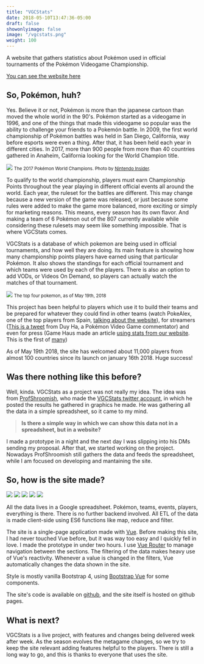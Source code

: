 ```yaml
---
title: "VGCStats"
date: 2018-05-10T13:47:36-05:00
draft: false
showonlyimage: false
image: "/vgcstats.png"
weight: 100
---
```


A website that gathers statistics about Pokémon used in official tournaments of the Pokémon Videogame Championship. 

<!--more-->

[You can see the website here](https://vgcstats.com)

## So, Pokémon, huh?

Yes. Believe it or not, Pokémon is more than the japanese cartoon than moved the whole world in the 90's. Pokémon started as a videogame in 1996, and one of the things that made this videogame so popular was the ability to challenge your friends to a Pokemón battle. In 2009, the first world championship of Pokémon battles was held in San Diego, California, way before esports were even a thing. After that, it has been held each year in different cities. In 2017, more than 900 people from more than 40 countries gathered in Anaheim, California looking for the World Champion title.

![](/vgcstats01.jpg)
<small>The 2017 Pokémon World Champions. Photo by [Nintendo Insider](https://www.nintendo-insider.com/new-world-champions-triumph-at-the-2017-pokemon-world-championships/).</small>

To qualify to the world championship, players must earn Championship Points throughout the year playing in different official events all around the world. Each year, the ruleset for the battles are different. This may change because a new version of the game was released, or just because some rules were added to make the game more balanced, more exciting or simply for marketing reasons. This means, every season has its own flavor. And making a team of 6 Pokémon out of the 807 currently available while considering these rulesets may seem like something impossible. That is where VGCStats comes. 

VGCStats is a database of which pokemon are being used in official tournaments, and how well they are doing. Its main feature is showing how many championship points players have earned using that particular Pokémon. It also shows the standings for each official tournament and which teams were used by each of the players. There is also an option to add VODs, or Videos On Demand, so players can actually watch the matches of that tournament.

![](/vgcstats02.jpg)
<small>The top four pokemon, as of May 19th, 2018</small>

This project has been helpful to players which use it to build their teams and be prepared for whatever they could find in other teams (watch PokeAlex, one of the top players from Spain, [ <i class="fa fa-youtube-play"></i>talking about the website](https://www.youtube.com/watch?v=hk4FntlUHDw])), for streamers ([<i class="fa fa-twitter"></i>This is a tweet](https://twitter.com/NBDwee/status/972594234006974464) from Duy Ha, a Pokémon Video Game commentator) and even for press (Game Haus made an article [using stats from our website](https://thegamehaus.com/youre-not-running-porygon2-plus-araquanid-youre-throwing-duos-newfound-success-2018/2018/04/14/). This is the first of [many](https://thegamehaus.com/mega-aerodactyl-went-from-0-championship-points-to-over-700-in-one-day/2018/04/24/))

As of May 19th 2018, the site has welcomed about 11,000 players from almost 100 countries since its launch on january 16th 2018. Huge success!

## Was there nothing like this before?

Well, kinda. VGCStats as a project was not really my idea. The idea was from [ProfShroomish](https://twitter.com/profshroomish), who made the [<i class="fa fa-twitter"></i>VGCStats twitter account](https://twitter.com/vgcstats), in which he posted the results he gathered in graphics he made. He was gathering all the data in a simple spreadsheet, so it came to my mind. 

>**Is there a simple way in which we can show this data not in a spreadsheet, but in a website?** 

I made a prototype in a night and the next day I was slipping into his DMs sending my proposal. After that, we started working on the project. Nowadays ProfShroomish still gathers the data and feeds the spreadsheet, while I am focused on developing and mantaining the site.

## So, how is the site made?

<div class="stack-icons">
	<img src="/sheets.svg">
	<img src="/vue.svg">
	<img src="/js.svg">
	<img src="/bootstrap.svg">
	<img src="/github.svg">
</div>

All the data lives in a Google spreadsheet. Pokémon, teams, events, players, everything is there. There is no further backend involved. All ETL of the data is made client-side using ES6 functions like map, reduce and filter. 

The site is a single-page application made with [Vue](https://vuejs.org/). Before making this site, I had never touched Vue before, but it was way too easy and I quickly fell in love. I made the prototype in under two hours. I use [Vue Router](https://router.vuejs.org/en/) to manage navigation between the sections. The filtering of the data makes heavy use of Vue's reactivity. Whenever a value is changed in the filters, Vue automatically changes the data shown in the site.

Style is mostly vanilla Bootstrap 4, using [Bootstrap Vue](bootstrap-vue.js.org) for some components.

The site's code is available on [<i class="fa fa-github"></i>github](https://github.com/bul-ikana/vgcstats), and the site itself is hosted on github pages.

## What is next?

VGCStats is a live project, with features and changes being delivered week after week. As the season evolves the metagame changes, so we try to keep the site relevant adding features helpful to the players. There is still a long way to go, and this is thanks to everyone that uses the site.

